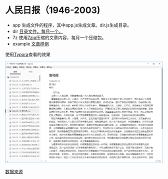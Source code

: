 # 人民日报（1946-2003)

* app 生成文件的程序，其中app.js生成文章。dir.js生成目录。  
* dir [目录文件。每月一个。](dir)    
* 7z 使用[7zip](https://www.7-zip.org/)压缩的文章内容，每月一个压缩包。  
* example [文章样例](example/1946年05月)

使用[Typora](https://typora.io/)查看的效果

![例图](screenshot/screenshot1.png)

[数据来源](http://www.mzdbl.cn/rmrb/index.html)
